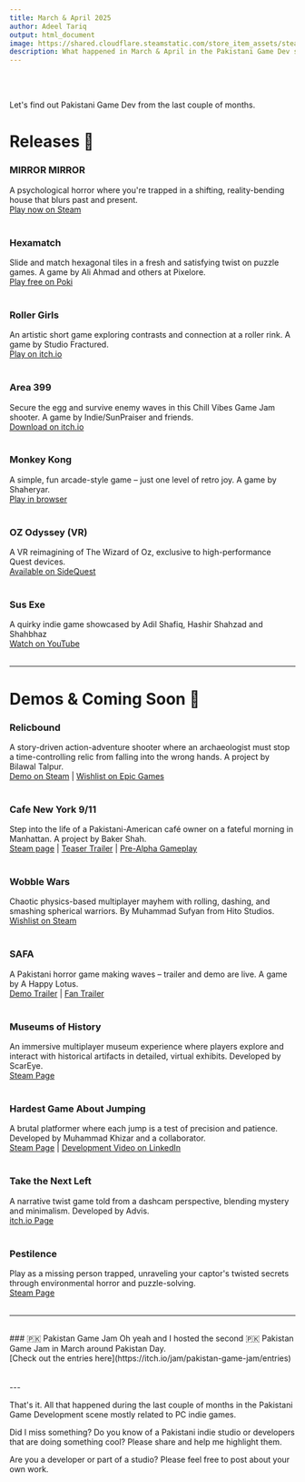 ```yaml
---
title: March & April 2025
author: Adeel Tariq
output: html_document
image: https://shared.cloudflare.steamstatic.com/store_item_assets/steam/apps/3541480/header.jpg
description: What happened in March & April in the Pakistani Game Dev scene? Let's find out.
---
```


<br>
<br>

Let's find out Pakistani Game Dev from the last couple of months.

# Releases 🥳

### MIRROR MIRROR  
A psychological horror where you're trapped in a shifting, reality-bending house that blurs past and present.  <br>
[Play now on Steam](https://store.steampowered.com/app/3541480/MIRROR_MIRROR/)<br><br>


### Hexamatch  
Slide and match hexagonal tiles in a fresh and satisfying twist on puzzle games. A game by Ali Ahmad and others at Pixelore.<br>
[Play free on Poki](https://poki.com/en/g/hexamatch)<br><br>


### Roller Girls  
An artistic short game exploring contrasts and connection at a roller rink. A game by Studio Fractured.<br>
[Play on itch.io](https://studio-fractured.itch.io/roller-girls)<br><br>


### Area 399  
Secure the egg and survive enemy waves in this Chill Vibes Game Jam shooter. A game by Indie/SunPraiser and friends.<br>
[Download on itch.io](https://itch.io/jam/chill-vibes-game-jam-4/rate/3436328)<br><br>


### Monkey Kong  
A simple, fun arcade-style game – just one level of retro joy.  A game by Shaheryar.<br>
[Play in browser](https://sherizox.itch.io/monkey-kong)<br><br>


### OZ Odyssey (VR)  
A VR reimagining of The Wizard of Oz, exclusive to high-performance Quest devices.  <br>
[Available on SideQuest](https://sidequestvr.com/app/39677/oz-odyssey)<br><br>


### Sus Exe  
A quirky indie game showcased by Adil Shafiq, Hashir Shahzad and Shahbhaz<br>
[Watch on YouTube](https://youtu.be/pJz6QsrUlHY)<br><br>

---

# Demos & Coming Soon 👷

### Relicbound  
A story-driven action-adventure shooter where an archaeologist must stop a time-controlling relic from falling into the wrong hands. A project by Bilawal Talpur.<br>
[Demo on Steam](https://store.steampowered.com/app/3580030/Relicbound_Demo/) | [Wishlist on Epic Games](https://store.epicgames.com/en-US/p/relicbound-615b82)<br><br>


### Cafe New York 9/11  
Step into the life of a Pakistani-American café owner on a fateful morning in Manhattan. A project by Baker Shah.<br>
[Steam page](https://store.steampowered.com/app/3550370/Cafe_New_York_911/) | [Teaser Trailer](https://youtu.be/MvNJTos-9SI?si=FKr3Nxvw3ooqjwQ9) | [Pre-Alpha Gameplay](https://youtu.be/qqV0exNbywE?si=1zteHbxaKIkwxTxN)<br><br>


### Wobble Wars  
Chaotic physics-based multiplayer mayhem with rolling, dashing, and smashing spherical warriors. By Muhammad Sufyan from Hito Studios.  <br>
[Wishlist on Steam](https://store.steampowered.com/app/3682170/Wobble_Wars/)<br><br>


### SAFA  
A Pakistani horror game making waves – trailer and demo are live. A game by A Happy Lotus.<br>
[Demo Trailer](https://youtu.be/qvvM986dRoo?si=6uoOr3uOc_ceaYSv) | [Fan Trailer](https://youtu.be/9wXGqBETK7A)<br><br>


### Museums of History  
An immersive multiplayer museum experience where players explore and interact with historical artifacts in detailed, virtual exhibits. Developed by ScarEye.  <br>
[Steam Page](https://store.steampowered.com/app/3464950/Museums_of_History/)<br><br>


### Hardest Game About Jumping  
A brutal platformer where each jump is a test of precision and patience. Developed by Muhammad Khizar and a collaborator.  <br>
[Steam Page](https://store.steampowered.com/app/3040800/Hardest_Game_About_Jumping/) | [Development Video on LinkedIn](https://www.linkedin.com/posts/muhammad-khizar-184945114_gamedev-unity3d-indiedev-activity-7314843551127793664-D5zn) <br><br>


### Take the Next Left  
A narrative twist game told from a dashcam perspective, blending mystery and minimalism. Developed by Advis.  <br>
[itch.io Page](https://advis.itch.io/take-the-next-left)<br><br>


### Pestilence
Play as a missing person trapped, unraveling your captor's twisted secrets through environmental horror and puzzle-solving.<br>
[Steam Page](https://store.steampowered.com/app/3525940/Pestilence) <br><br>

---

<br>
### 🇵‍🇰 Pakistan Game Jam
Oh yeah and I hosted the second 🇵‍🇰 Pakistan Game Jam in March around Pakistan Day.<br>
[Check out the entries here](https://itch.io/jam/pakistan-game-jam/entries)<br><br>
<br>
---

That's it. All that happened during the last couple of months in the Pakistani Game Development scene mostly related to PC indie games.

Did I miss something? Do you know of a Pakistani indie studio or developers that are doing something cool? Please share and help me highlight them.

Are you a developer or part of a studio? Please feel free to post about your own work.
